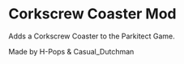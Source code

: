 # Corkscrew Coaster Mod

Adds a Corkscrew Coaster to the Parkitect Game.

Made by H-Pops & Casual_Dutchman
